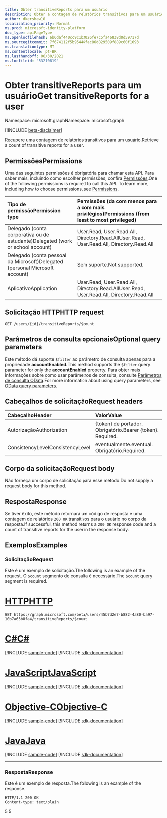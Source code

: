 ```yaml
---
title: Obter transitiveReports para um usuário
description: Obter a contagem de relatórios transitivos para um usuário.
author: dkershaw10
localization_priority: Normal
ms.prod: microsoft-identity-platform
doc_type: apiPageType
ms.openlocfilehash: 6b6daf440cc9c1b3026fe7c5fa46838d0d59717d
ms.sourcegitcommit: 7f674112f5b95446fac86d829509f889c60f1693
ms.translationtype: MT
ms.contentlocale: pt-BR
ms.lasthandoff: 06/30/2021
ms.locfileid: "53210819"
---
```

# <a name="get-transitivereports-for-a-user"></a><span data-ttu-id="9189a-103">Obter transitiveReports para um usuário</span><span class="sxs-lookup"><span data-stu-id="9189a-103">Get transitiveReports for a user</span></span>

<span data-ttu-id="9189a-104">Namespace: microsoft.graph</span><span class="sxs-lookup"><span data-stu-id="9189a-104">Namespace: microsoft.graph</span></span>

[!INCLUDE [beta-disclaimer](../../includes/beta-disclaimer.md)]

<span data-ttu-id="9189a-105">Recupere uma contagem de relatórios transitivos para um usuário.</span><span class="sxs-lookup"><span data-stu-id="9189a-105">Retrieve a count of transitive reports for a user.</span></span>

## <a name="permissions"></a><span data-ttu-id="9189a-106">Permissões</span><span class="sxs-lookup"><span data-stu-id="9189a-106">Permissions</span></span>

<span data-ttu-id="9189a-p101">Uma das seguintes permissões é obrigatória para chamar esta API. Para saber mais, incluindo como escolher permissões, confira [Permissões](/graph/permissions-reference).</span><span class="sxs-lookup"><span data-stu-id="9189a-p101">One of the following permissions is required to call this API. To learn more, including how to choose permissions, see [Permissions](/graph/permissions-reference).</span></span>


| <span data-ttu-id="9189a-109">Tipo de permissão</span><span class="sxs-lookup"><span data-stu-id="9189a-109">Permission type</span></span> | <span data-ttu-id="9189a-110">Permissões (da com menos para a com mais privilégios)</span><span class="sxs-lookup"><span data-stu-id="9189a-110">Permissions (from least to most privileged)</span></span> |
|:--------------------|:---------------------------------------------------------|
| <span data-ttu-id="9189a-111">Delegado (conta corporativa ou de estudante)</span><span class="sxs-lookup"><span data-stu-id="9189a-111">Delegated (work or school account)</span></span> | <span data-ttu-id="9189a-112">User.Read, User.Read.All, Directory.Read.All</span><span class="sxs-lookup"><span data-stu-id="9189a-112">User.Read, User.Read.All, Directory.Read.All</span></span> |
| <span data-ttu-id="9189a-113">Delegado (conta pessoal da Microsoft)</span><span class="sxs-lookup"><span data-stu-id="9189a-113">Delegated (personal Microsoft account)</span></span> | <span data-ttu-id="9189a-114">Sem suporte.</span><span class="sxs-lookup"><span data-stu-id="9189a-114">Not supported.</span></span> |
| <span data-ttu-id="9189a-115">Aplicativo</span><span class="sxs-lookup"><span data-stu-id="9189a-115">Application</span></span> | <span data-ttu-id="9189a-116">User.Read, User.Read.All, Directory.Read.All</span><span class="sxs-lookup"><span data-stu-id="9189a-116">User.Read, User.Read.All, Directory.Read.All</span></span> |

## <a name="http-request"></a><span data-ttu-id="9189a-117">Solicitação HTTP</span><span class="sxs-lookup"><span data-stu-id="9189a-117">HTTP request</span></span>
<!-- { "blockType": "ignored" } -->
```http
GET /users/{id}/transitiveReports/$count
```
## <a name="optional-query-parameters"></a><span data-ttu-id="9189a-118">Parâmetros de consulta opcionais</span><span class="sxs-lookup"><span data-stu-id="9189a-118">Optional query parameters</span></span>

<span data-ttu-id="9189a-119">Este método dá suporte `$filter` ao parâmetro de consulta apenas para a propriedade **accountEnabled.**</span><span class="sxs-lookup"><span data-stu-id="9189a-119">This method supports the `$filter` query parameter for only the **accountEnabled** property.</span></span> <span data-ttu-id="9189a-120">Para obter mais informações sobre como usar parâmetros de consulta, consulte [Parâmetros de consulta OData](/graph/query-parameters).</span><span class="sxs-lookup"><span data-stu-id="9189a-120">For more information about using query parameters, see [OData query parameters](/graph/query-parameters).</span></span>

## <a name="request-headers"></a><span data-ttu-id="9189a-121">Cabeçalhos de solicitação</span><span class="sxs-lookup"><span data-stu-id="9189a-121">Request headers</span></span>

| <span data-ttu-id="9189a-122">Cabeçalho</span><span class="sxs-lookup"><span data-stu-id="9189a-122">Header</span></span>       | <span data-ttu-id="9189a-123">Valor</span><span class="sxs-lookup"><span data-stu-id="9189a-123">Value</span></span> |
|:---------------|:--------|
| <span data-ttu-id="9189a-124">Autorização</span><span class="sxs-lookup"><span data-stu-id="9189a-124">Authorization</span></span>  | <span data-ttu-id="9189a-p103">{token} de portador. Obrigatório.</span><span class="sxs-lookup"><span data-stu-id="9189a-p103">Bearer {token}. Required.</span></span>  |
| <span data-ttu-id="9189a-127">ConsistencyLevel</span><span class="sxs-lookup"><span data-stu-id="9189a-127">ConsistencyLevel</span></span> | <span data-ttu-id="9189a-128">eventualmente.</span><span class="sxs-lookup"><span data-stu-id="9189a-128">eventual.</span></span> <span data-ttu-id="9189a-129">Obrigatório.</span><span class="sxs-lookup"><span data-stu-id="9189a-129">Required.</span></span> |

## <a name="request-body"></a><span data-ttu-id="9189a-130">Corpo da solicitação</span><span class="sxs-lookup"><span data-stu-id="9189a-130">Request body</span></span>

<span data-ttu-id="9189a-131">Não forneça um corpo de solicitação para esse método.</span><span class="sxs-lookup"><span data-stu-id="9189a-131">Do not supply a request body for this method.</span></span>

## <a name="response"></a><span data-ttu-id="9189a-132">Resposta</span><span class="sxs-lookup"><span data-stu-id="9189a-132">Response</span></span>

<span data-ttu-id="9189a-133">Se tiver êxito, este método retornará um código de resposta e uma contagem de relatórios `200 OK` transitivos para o usuário no corpo da resposta.</span><span class="sxs-lookup"><span data-stu-id="9189a-133">If successful, this method returns a `200 OK` response code and a count of transitive reports for the user in the response body.</span></span>

## <a name="examples"></a><span data-ttu-id="9189a-134">Exemplos</span><span class="sxs-lookup"><span data-stu-id="9189a-134">Examples</span></span>

### <a name="request"></a><span data-ttu-id="9189a-135">Solicitação</span><span class="sxs-lookup"><span data-stu-id="9189a-135">Request</span></span>

<span data-ttu-id="9189a-136">Este é um exemplo de solicitação.</span><span class="sxs-lookup"><span data-stu-id="9189a-136">The following is an example of the request.</span></span> <span data-ttu-id="9189a-137">O `$count` segmento de consulta é necessário.</span><span class="sxs-lookup"><span data-stu-id="9189a-137">The `$count` query segment is required.</span></span>


# <a name="http"></a>[<span data-ttu-id="9189a-138">HTTP</span><span class="sxs-lookup"><span data-stu-id="9189a-138">HTTP</span></span>](#tab/http)
<!-- {
  "blockType": "request",
  "name": "get_transitivereports_user"
}-->
```msgraph-interactive
GET https://graph.microsoft.com/beta/users/45b7d2e7-b882-4a80-ba97-10b7a63b8fa4/transitiveReports/$count
```
# <a name="c"></a>[<span data-ttu-id="9189a-139">C#</span><span class="sxs-lookup"><span data-stu-id="9189a-139">C#</span></span>](#tab/csharp)
[!INCLUDE [sample-code](../includes/snippets/csharp/get-transitivereports-user-csharp-snippets.md)]
[!INCLUDE [sdk-documentation](../includes/snippets/snippets-sdk-documentation-link.md)]

# <a name="javascript"></a>[<span data-ttu-id="9189a-140">JavaScript</span><span class="sxs-lookup"><span data-stu-id="9189a-140">JavaScript</span></span>](#tab/javascript)
[!INCLUDE [sample-code](../includes/snippets/javascript/get-transitivereports-user-javascript-snippets.md)]
[!INCLUDE [sdk-documentation](../includes/snippets/snippets-sdk-documentation-link.md)]

# <a name="objective-c"></a>[<span data-ttu-id="9189a-141">Objective-C</span><span class="sxs-lookup"><span data-stu-id="9189a-141">Objective-C</span></span>](#tab/objc)
[!INCLUDE [sample-code](../includes/snippets/objc/get-transitivereports-user-objc-snippets.md)]
[!INCLUDE [sdk-documentation](../includes/snippets/snippets-sdk-documentation-link.md)]

# <a name="java"></a>[<span data-ttu-id="9189a-142">Java</span><span class="sxs-lookup"><span data-stu-id="9189a-142">Java</span></span>](#tab/java)
[!INCLUDE [sample-code](../includes/snippets/java/get-transitivereports-user-java-snippets.md)]
[!INCLUDE [sdk-documentation](../includes/snippets/snippets-sdk-documentation-link.md)]

---


### <a name="response"></a><span data-ttu-id="9189a-143">Resposta</span><span class="sxs-lookup"><span data-stu-id="9189a-143">Response</span></span>

<span data-ttu-id="9189a-144">Este é um exemplo de resposta.</span><span class="sxs-lookup"><span data-stu-id="9189a-144">The following is an example of the response.</span></span>
<!-- {
  "blockType": "response"
} -->
```http
HTTP/1.1 200 OK
Content-type: text/plain
```

<span data-ttu-id="9189a-145">5 </span><span class="sxs-lookup"><span data-stu-id="9189a-145">5</span></span>

<!-- uuid: 8fcb5dbc-d5aa-4681-8e31-b001d5168d79
2015-10-25 14:57:30 UTC -->
<!--
{
  "type": "#page.annotation",
  "description": "Get transitiveReports for a user",
  "keywords": "",
  "section": "documentation",
  "tocPath": "",
  "suppressions": [
  ]
}
-->
